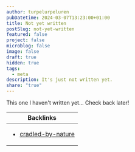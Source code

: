 ```yaml
---
author: turpelurpeluren
pubDatetime: 2024-03-07T13:23:00+01:00
title: Not yet written
postSlug: not-yet-written
featured: false
project: false
microblog: false
image: false
draft: true
hidden: true
tags:
  - meta
description: It's just not written yet.
share: "true"
---
```


This one I haven't written yet... Check back later!

| Backlinks                                                            |
| -------------------------------------------------------------------- |
| <ul><li>[cradled-by-nature](/posts/cradled-by-nature)</li></ul> |
